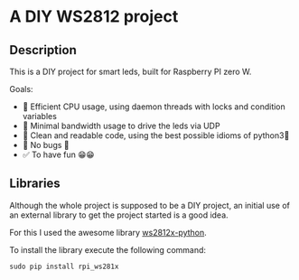 # A DIY WS2812 project

## Description

This is a DIY project for smart leds, built for Raspberry PI zero W.

Goals:

- 🚧 Efficient CPU usage, using daemon threads with locks and condition variables
- 🚧 Minimal bandwidth usage to drive the leds via UDP
- 🚧 Clean and readable code, using the best possible idioms of python3🐍
- 🚧 No bugs 🐛
- ✅ To have fun 😁😁

## Libraries

Although the whole project is supposed to be a DIY project, an initial use of an external library to get the project started is a good idea.

For this I used the awesome library [ws2812x-python](https://github.com/rpi-ws281x/rpi-ws281x-python).

To install the library execute the following command:

```shell
sudo pip install rpi_ws281x
```
